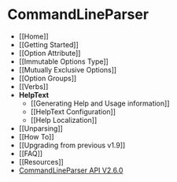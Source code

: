 # CommandLineParser

- [[Home]]
- [[Getting Started]]
- [[Option Attribute]]
- [[Immutable Options Type]]
- [[Mutually Exclusive Options]]
- [[Option Groups]]
- [[Verbs]]
- **HelpText**
  - [[Generating Help and Usage information]]
  - [[HelpText Configuration]]
  - [[Help Localization]]
- [[Unparsing]]
- [[How To]]
- [[Upgrading from previous v1.9]]
- [[FAQ]]
- [[Resources]]
- [CommandLineParser API V2.6.0](API-V2.6.0)
